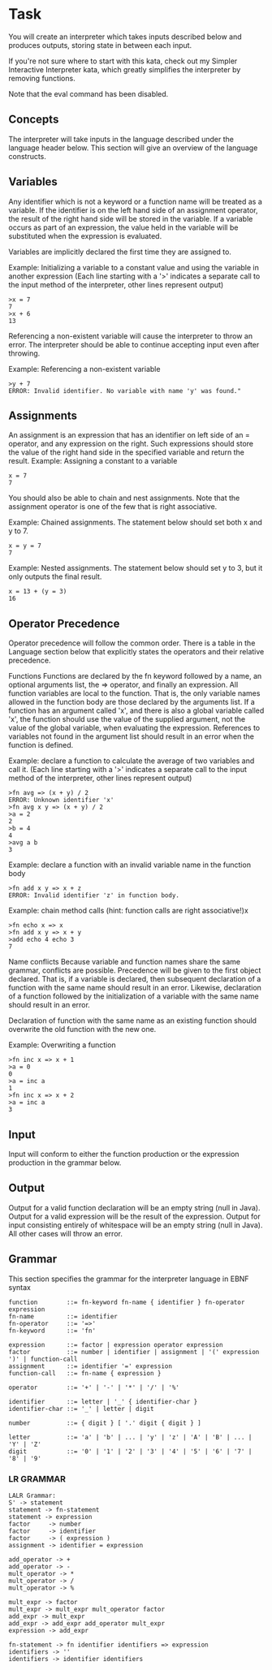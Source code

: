 # Task
You will create an interpreter which takes inputs described below and produces outputs, storing state in between each input.

If you're not sure where to start with this kata, check out my Simpler Interactive Interpreter kata, which greatly simplifies the interpreter by removing functions.

Note that the eval command has been disabled.

## Concepts
The interpreter will take inputs in the language described under the language header below. This section will give an overview of the language constructs.

## Variables
Any identifier which is not a keyword or a function name will be treated as a variable. If the identifier is on the left hand side of an assignment operator, the result of the right hand side will be stored in the variable. If a variable occurs as part of an expression, the value held in the variable will be substituted when the expression is evaluated.

Variables are implicitly declared the first time they are assigned to.

Example: Initializing a variable to a constant value and using the variable in another expression (Each line starting with a '>' indicates a separate call to the input method of the interpreter, other lines represent output)
```
>x = 7
7
>x + 6
13 
```   
Referencing a non-existent variable will cause the interpreter to throw an error. The interpreter should be able to continue accepting input even after throwing.

Example: Referencing a non-existent variable
```
>y + 7
ERROR: Invalid identifier. No variable with name 'y' was found."
```

## Assignments
An assignment is an expression that has an identifier on left side of an = operator, and any expression on the right. Such expressions should store the value of the right hand side in the specified variable and return the result.
Example: Assigning a constant to a variable

```
x = 7
7
```
You should also be able to chain and nest assignments. Note that the assignment operator is one of the few that is right associative.

Example: Chained assignments. The statement below should set both x and y to 7.

```
x = y = 7
7
```
Example: Nested assignments. The statement below should set y to 3, but it only outputs the final result.
```
x = 13 + (y = 3)
16
```
## Operator Precedence
Operator precedence will follow the common order. There is a table in the Language section below that explicitly states the operators and their relative precedence.

Functions
Functions are declared by the fn keyword followed by a name, an optional arguments list, the => operator, and finally an expression. All function variables are local to the function. That is, the only variable names allowed in the function body are those declared by the arguments list. If a function has an argument called 'x', and there is also a global variable called 'x', the function should use the value of the supplied argument, not the value of the global variable, when evaluating the expression. References to variables not found in the argument list should result in an error when the function is defined.

Example: declare a function to calculate the average of two variables and call it. (Each line starting with a '>' indicates a separate call to the input method of the interpreter, other lines represent output)
```
>fn avg => (x + y) / 2
ERROR: Unknown identifier 'x'
>fn avg x y => (x + y) / 2
>a = 2
2
>b = 4
4
>avg a b
3
```
Example: declare a function with an invalid variable name in the function body
```
>fn add x y => x + z
ERROR: Invalid identifier 'z' in function body.
```
Example: chain method calls (hint: function calls are right associative!)x
```
>fn echo x => x
>fn add x y => x + y
>add echo 4 echo 3
7
```
Name conflicts
Because variable and function names share the same grammar, conflicts are possible. Precedence will be given to the first object declared. That is, if a variable is declared, then subsequent declaration of a function with the same name should result in an error. Likewise, declaration of a function followed by the initialization of a variable with the same name should result in an error.

Declaration of function with the same name as an existing function should overwrite the old function with the new one.

Example: Overwriting a function

```
>fn inc x => x + 1
>a = 0
0
>a = inc a
1
>fn inc x => x + 2
>a = inc a
3
```
## Input
Input will conform to either the function production or the expression production in the grammar below.

## Output
Output for a valid function declaration will be an empty string (null in Java).
Output for a valid expression will be the result of the expression.
Output for input consisting entirely of whitespace will be an empty string (null in Java).
All other cases will throw an error.

## Grammar
This section specifies the grammar for the interpreter language in EBNF syntax

```
function        ::= fn-keyword fn-name { identifier } fn-operator expression
fn-name         ::= identifier
fn-operator     ::= '=>'
fn-keyword      ::= 'fn'

expression      ::= factor | expression operator expression
factor          ::= number | identifier | assignment | '(' expression ')' | function-call
assignment      ::= identifier '=' expression
function-call   ::= fn-name { expression }

operator        ::= '+' | '-' | '*' | '/' | '%'

identifier      ::= letter | '_' { identifier-char }
identifier-char ::= '_' | letter | digit

number          ::= { digit } [ '.' digit { digit } ]

letter          ::= 'a' | 'b' | ... | 'y' | 'z' | 'A' | 'B' | ... | 'Y' | 'Z'
digit           ::= '0' | '1' | '2' | '3' | '4' | '5' | '6' | '7' | '8' | '9'
```
### LR GRAMMAR
```
LALR Grammar:
S' -> statement
statement -> fn-statement
statement -> expression
factor     -> number
factor     -> identifier
factor     -> ( expression )
assignment -> identifier = expression

add_operator -> +
add_operator -> -
mult_operator -> *
mult_operator -> /
mult_operator -> %

mult_expr -> factor
mult_expr -> mult_expr mult_operator factor
add_expr -> mult_expr
add_expr -> add_expr add_operator mult_expr
expression -> add_expr

fn-statement -> fn identifier identifiers => expression
identifiers -> ''
identifiers -> identifier identifiers
```